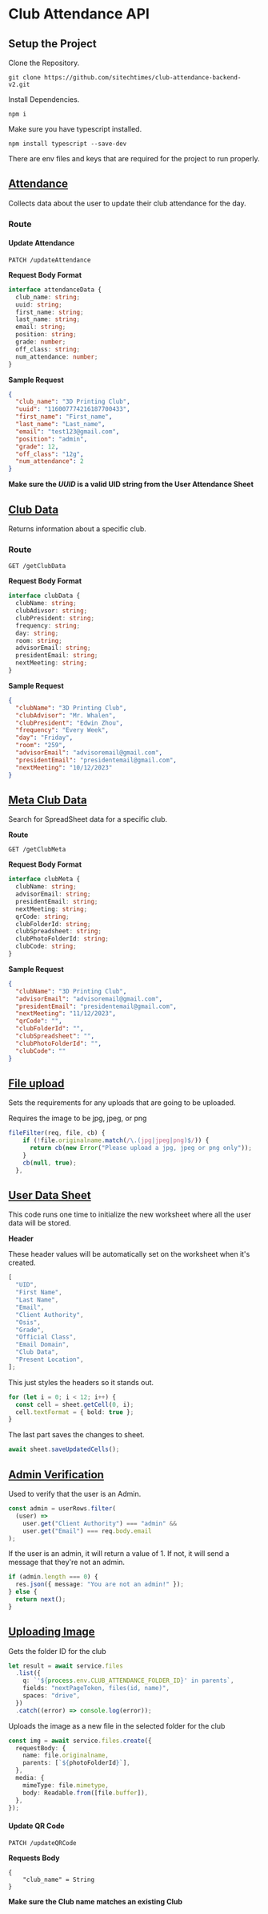 # Club Attendance API

## Setup the Project

Clone the Repository.

```
git clone https://github.com/sitechtimes/club-attendance-backend-v2.git
```

Install Dependencies.

```
npm i
```

Make sure you have typescript installed.

```
npm install typescript --save-dev
```

There are env files and keys that are required for the project to run properly.

## [Attendance](src/middleware/club/attendance.ts)

Collects data about the user to update their club attendance for the day.

### Route

#### Update Attendance

```
PATCH /updateAttendance
```

**Request Body Format**

```ts
interface attendanceData {
  club_name: string;
  uuid: string;
  first_name: string;
  last_name: string;
  email: string;
  position: string;
  grade: number;
  off_class: string;
  num_attendance: number;
}
```

**Sample Request**

```json
{
  "club_name": "3D Printing Club",
  "uuid": "116007774216187700433",
  "first_name": "First_name",
  "last_name": "Last_name",
  "email": "test123@gmail.com",
  "position": "admin",
  "grade": 12,
  "off_class": "12g",
  "num_attendance": 2
}
```

**Make sure the _UUID_ is a valid UID string from the User Attendance Sheet**

## [Club Data](src/middleware/club/clubData.ts)

Returns information about a specific club.

### Route

```
GET /getClubData
```

**Request Body Format**

```ts
interface clubData {
  clubName: string;
  clubAdivsor: string;
  clubPresident: string;
  frequency: string;
  day: string;
  room: string;
  advisorEmail: string;
  presidentEmail: string;
  nextMeeting: string;
}
```

**Sample Request**

```json
{
  "clubName": "3D Printing Club",
  "clubAdvisor": "Mr. Whalen",
  "clubPresident": "Edwin Zhou",
  "frequency": "Every Week",
  "day": "Friday",
  "room": "259",
  "advisorEmail": "advisoremail@gmail.com",
  "presidentEmail": "presidentemail@gmail.com",
  "nextMeeting": "10/12/2023"
}
```

## [Meta Club Data](src/middleware/club/clubMeta.ts)

Search for SpreadSheet data for a specific club.

**Route**

```
GET /getClubMeta
```

**Request Body Format**

```ts
interface clubMeta {
  clubName: string;
  advisorEmail: string;
  presidentEmail: string;
  nextMeeting: string;
  qrCode: string;
  clubFolderId: string;
  clubSpreadsheet: string;
  clubPhotoFolderId: string;
  clubCode: string;
}
```

**Sample Request**

```json
{
  "clubName": "3D Printing Club",
  "advisorEmail": "advisoremail@gmail.com",
  "presidentEmail": "presidentemail@gmail.com",
  "nextMeeting": "11/12/2023",
  "qrCode": "",
  "clubFolderId": "",
  "clubSpreadsheet": "",
  "clubPhotoFolderId": "",
  "clubCode": ""
}
```

## [File upload](src/middleware/user/multer.ts)

Sets the requirements for any uploads that are going to be uploaded.

Requires the image to be jpg, jpeg, or png

```ts
fileFilter(req, file, cb) {
    if (!file.originalname.match(/\.(jpg|jpeg|png)$/)) {
      return cb(new Error("Please upload a jpg, jpeg or png only"));
    }
    cb(null, true);
  },
```

## [User Data Sheet](src/middleware/user/userData.ts)

This code runs one time to initialize the new worksheet where all the user data will be stored.

**Header**

These header values will be automatically set on the worksheet when it's created.

```ts
[
  "UID",
  "First Name",
  "Last Name",
  "Email",
  "Client Authority",
  "Osis",
  "Grade",
  "Official Class",
  "Email Domain",
  "Club Data",
  "Present Location",
];
```

This just styles the headers so it stands out.

```ts
for (let i = 0; i < 12; i++) {
  const cell = sheet.getCell(0, i);
  cell.textFormat = { bold: true };
}
```

The last part saves the changes to sheet.

```ts
await sheet.saveUpdatedCells();
```

## [Admin Verification](src/middleware/user/verifyAdmin.ts)

Used to verify that the user is an Admin.

```ts
const admin = userRows.filter(
  (user) =>
    user.get("Client Authority") === "admin" &&
    user.get("Email") === req.body.email
);
```

If the user is an admin, it will return a value of 1.
If not, it will send a message that they're not an admin.

```ts
if (admin.length === 0) {
  res.json({ message: "You are not an admin!" });
} else {
  return next();
}
```

## [Uploading Image](src/middleware/user/uploadImage.ts)

Gets the folder ID for the club

```ts
let result = await service.files
  .list({
    q: `'${process.env.CLUB_ATTENDANCE_FOLDER_ID}' in parents`,
    fields: "nextPageToken, files(id, name)",
    spaces: "drive",
  })
  .catch((error) => console.log(error));
```

Uploads the image as a new file in the selected folder for the club

```ts
const img = await service.files.create({
  requestBody: {
    name: file.originalname,
    parents: [`${photoFolderId}`],
  },
  media: {
    mimeType: file.mimetype,
    body: Readable.from([file.buffer]),
  },
});
```

<!-- ## [User Authentication](src/middleware/auth.ts)

Authenticates the request and gets the user data as requested

```ts
const authorizationCode = req.query.code;
const { tokens } = await oauth2Client.getToken(authorizationCode as string);
oauth2Client.setCredentials(tokens);
const oauth2 = google.oauth2({ version: "v2", auth: oauth2Client });
const userInfo = await oauth2.userinfo.get();
``` -->

#### Update QR Code

```
PATCH /updateQRCode
```

**Requests Body**

```
{
    "club_name" = String
}
```

**Make sure the Club name matches an existing Club**
